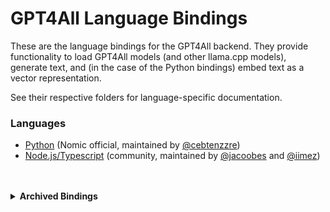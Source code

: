 # GPT4All Language Bindings
These are the language bindings for the GPT4All backend. They provide functionality to load GPT4All models (and other llama.cpp models), generate text, and (in the case of the Python bindings) embed text as a vector representation.

See their respective folders for language-specific documentation.

### Languages
- [Python](https://github.com/nomic-ai/gpt4all/tree/main/gpt4all-bindings/python) (Nomic official, maintained by [@cebtenzzre](https://github.com/cebtenzzre))
- [Node.js/Typescript](https://github.com/nomic-ai/gpt4all/tree/main/gpt4all-bindings/typescript) (community, maintained by [@jacoobes](https://github.com/jacoobes) and [@iimez](https://github.com/iimez))

<br/>
<br/>

<details><summary><b>Archived Bindings</b></summary>
<br/>

The following bindings have been removed from this repository due to lack of maintenance. If someone is interested in maintaining them, we can bring them back&mdash;feel free to message a developer on Dicsord if you are interested. Provided are links to their last available version (not necessarily the last working version).
- C#: [41c9013f](https://github.com/nomic-ai/gpt4all/tree/41c9013fa46a194b3e4fee6ced1b9d1b65e177ac/gpt4all-bindings/csharp)
- Java: [41c9013f](https://github.com/nomic-ai/gpt4all/tree/41c9013fa46a194b3e4fee6ced1b9d1b65e177ac/gpt4all-bindings/java)
- Go: [41c9013f](https://github.com/nomic-ai/gpt4all/tree/41c9013fa46a194b3e4fee6ced1b9d1b65e177ac/gpt4all-bindings/golang)

</details>

